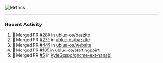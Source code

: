 ![Metrics](https://metrics.lecoq.io/KyleGospo?template=classic&base=header%2C%20activity%2C%20community%2C%20repositories%2C%20metadata&base.indepth=false&base.hireable=false&base.skip=false&config.timezone=America%2FLos_Angeles)

---
### Recent Activity
<!--START_SECTION:activity-->
1. 🎉 Merged PR [#280](https://github.com/ublue-os/bazzite/pull/280) in [ublue-os/bazzite](https://github.com/ublue-os/bazzite)
2. 🎉 Merged PR [#279](https://github.com/ublue-os/bazzite/pull/279) in [ublue-os/bazzite](https://github.com/ublue-os/bazzite)
3. 🎉 Merged PR [#445](https://github.com/ublue-os/website/pull/445) in [ublue-os/website](https://github.com/ublue-os/website)
4. 🎉 Merged PR [#135](https://github.com/ublue-os/startingpoint/pull/135) in [ublue-os/startingpoint](https://github.com/ublue-os/startingpoint)
5. 🎉 Merged PR [#5](https://github.com/KyleGospo/gnome-ext-hanabi/pull/5) in [KyleGospo/gnome-ext-hanabi](https://github.com/KyleGospo/gnome-ext-hanabi)
<!--END_SECTION:activity-->
